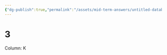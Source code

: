 ```yaml
---
{"dg-publish":true,"permalink":"/assets/mid-term-answers/untitled-database-pvl1v5ud99k/3/"}
---
```


# 3

Column: K